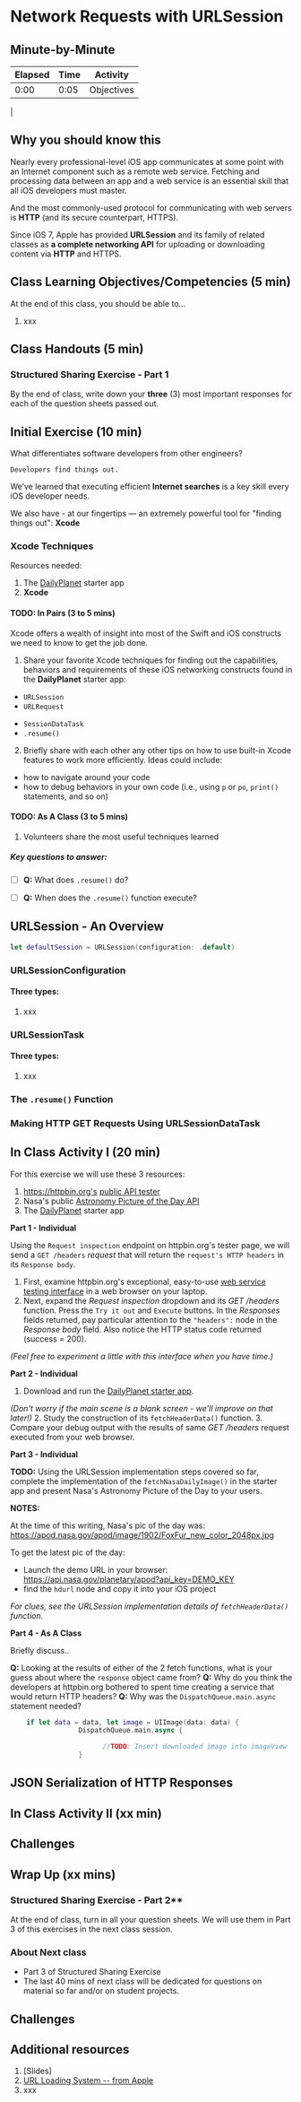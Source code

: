 # Network Requests with URLSession

## Minute-by-Minute

| **Elapsed** | **Time**  | **Activity**                        |
| ----------- | --------- | ----------------------------------- |
| 0:00        | 0:05      | Objectives                          |
|


## Why you should know this
Nearly every professional-level iOS app communicates at some point with an Internet component such as a remote web service. Fetching and processing data between an app and a web service is an essential skill that all iOS developers must master.

And the most commonly-used protocol for communicating with web servers is **HTTP** (and its secure counterpart, HTTPS).

Since iOS 7, Apple has provided **URLSession** and its family of related classes as **a complete networking API** for uploading or downloading content via **HTTP** and HTTPS.

<!--
**HTTP** and **HTTPS** are robust and stable protocols. They have been widely used in web browsers for a long time. They offer several performance and security advantages, as well as a mature base of easy-to-use development and analysis tools.

to make GET and POST network requests...
-->

## Class Learning Objectives/Competencies (5 min)
At the end of this class, you should be able to...

1. xxx

<!-- use Xcode to find things out about foundation classes, JSONDeserialization, xxx -->


## Class Handouts (5 min)

### Structured Sharing Exercise - Part 1

By the end of class, write down your **three** (3) most important responses for each of the question sheets passed out.


## Initial Exercise (10 min)

What differentiates software developers from other engineers?

    Developers find things out.

We’ve learned that executing efficient **Internet searches** is a key skill every iOS developer needs.

We also have - at our fingertips — an extremely powerful tool for "finding things out": **Xcode**

### Xcode Techniques  

Resources needed:
1. The [DailyPlanet](https://github.com/VanderDev1/DailyPlanet) starter app
2. **Xcode**

#### TODO: In Pairs (3 to 5 mins)

Xcode offers a wealth of insight into most of the Swift and iOS constructs we need to know to get the job done.

1. Share your favorite Xcode techniques for finding out the capabilities, behaviors and requirements of these iOS networking constructs found in the **DailyPlanet** starter app:
* `URLSession`
* `URLRequest`
- `SessionDataTask`
- `.resume()`


<!-- Add graphic and/o code samples -->

2. Briefly share with each other any other tips on how to use built-in Xcode features to work more efficiently. Ideas could include:
* how to navigate around your code
* how to debug behaviors in your own code (i.e., using `p` or `po`, `print()` statements, and so on)

#### TODO: As A Class (3 to 5 mins)

1. Volunteers share the most useful techniques learned

##### Key questions to answer:
 - [ ] **Q:** What does `.resume()` do?</br>
 - [ ] **Q:** When does the `.resume()` function execute?



## URLSession - An Overview


<!-- Add graphic showing relationship between URLSession Components -->

<!-- Add code samples -->

<!-- **NOTE** URlession is async... -->


``` Swift
let defaultSession = URLSession(configuration: .default)
```
### URLSessionConfiguration

#### Three types:

1. xxx

### URLSessionTask

#### Three types:

1. xxx


### The `.resume()` Function

### Making HTTP GET Requests Using URLSessionDataTask


<!-- Add graphic and/o code samples -->


## In Class Activity I (20 min)

For this exercise we will use these 3 resources:
1.  https://httpbin.org's [public API tester](https://httpbin.org/#/Request_inspection/get_headers)
2. Nasa's public [Astronomy Picture of the Day API](https://api.nasa.gov/api.html)
3. The [DailyPlanet](https://github.com/VanderDev1/DailyPlanet) starter app

**Part 1 - Individual**

Using the `Request inspection` endpoint on httpbin.org's tester page, we will send a `GET /headers` *request* that will return the `request's HTTP headers` in its `Response body`.

<!-- Add graphic and/o code samples -->


1. First, examine httpbin.org's exceptional, easy-to-use [web service testing interface](https://httpbin.org) in a web browser on your laptop.
2. Next, expand the *Request inspection* dropdown and its *GET /headers* function. Press the `Try it out` and `Execute` buttons. In the *Responses* fields returned, pay particular attention to the `"headers":` node in the *Response body* field. Also notice the HTTP status code returned (success = 200).

*(Feel free to experiment a little with this interface when you have time.)*

<!-- Add graphic and/o code samples -->


**Part 2 - Individual**

1. Download and run the [DailyPlanet starter app](https://github.com/VanderDev1/DailyPlanet).

*(Don't worry if the main scene is a blank screen - we'll improve on that later!)*
2. Study the construction of its `fetchHeaderData()` function.
3. Compare your debug output with the results of same *GET /headers* request executed from your web browser.

<!-- Add graphic and/o code samples -->


**Part 3 - Individual**

**TODO:** Using the URLSession implementation steps covered so far, complete the implementation of the `fetchNasaDailyImage()` in the starter app and present Nasa's Astronomy Picture of the Day to your users.

**NOTES:**

At the time of this writing, Nasa's pic of the day was:
https://apod.nasa.gov/apod/image/1902/FoxFur_new_color_2048px.jpg

To get the latest pic of the day:
- Launch the demo URL in your browser:
https://api.nasa.gov/planetary/apod?api_key=DEMO_KEY
- find the `hdurl` node and copy it into your iOS project

*For clues, see the URLSession implementation details of `fetchHeaderData()` function.*

**Part 4 - As A Class**

  Briefly discuss..

**Q:** Looking at the results of either of the 2 fetch functions, what is your guess about where the `response` object came from?
**Q:** Why do you think the developers at httpbin.org bothered to spent time creating a service that would return HTTP headers?
**Q:** Why was the `DispatchQueue.main.async` statement needed?

``` Swift
    if let data = data, let image = UIImage(data: data) {
                 DispatchQueue.main.async {

                       //TODO: Insert downloaded image into imageView
                 }
```


## JSON Serialization of HTTP Responses


## In Class Activity II (xx min)


<!-- Give students simple Deserialization -->


## Challenges

<!-- xxx -->

## Wrap Up (xx mins)

### Structured Sharing Exercise - Part 2**

At the end of class, turn in all your question sheets. We will use them in Part 3 of this exercises in the next class session.

### About Next class

- Part 3 of Structured Sharing Exercise
- The last 40 mins of next class will be dedicated for questions on material so far and/or on student projects.


## Challenges

<!-- xxx -->


## Additional resources

1. [Slides]
2. [URL Loading System -- from Apple](https://developer.apple.com/documentation/foundation/url_loading_system)
3. xxx

<!-- xxx -->
